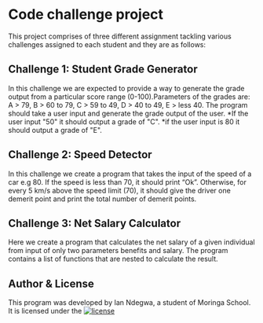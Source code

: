# Code challenge project

 This project comprises of three different assignment tackling various challenges assigned to each student and they are as follows:

## Challenge 1: Student Grade Generator

In this challenge we are expected to provide a way to generate the grade output from a particular score range (0-100).Parameters of the grades are: A > 79, B > 60 to 79, C > 59 to 49, D > 40 to 49, E > less 40.
The program should take a user input and generate the grade output of the user.
*If  the user input "50" it should output a grade of "C".
*if the user input is 80 it should output a grade of "E".

## Challenge 2: Speed Detector

In this challenge we create a program that takes the input of the speed of a car e.g 80. If the speed is less than 70, it should print “Ok”. Otherwise, for every 5 km/s above the speed limit (70), it should give the driver one demerit point and print the total number of demerit points.

## Challenge 3: Net Salary Calculator

Here we create a program that calculates the net salary of a given individual from input of only two parameters benefits and salary. The program contains a list of functions that are nested to calculate the result.

## Author & License

This program was developed by Ian Ndegwa, a student of Moringa School.
It is licensed under the [![license](https://img.shields.io/github/license/DAVFoundation/captain-n3m0.svg?style=flat-square)](https://github.com/DAVFoundation/captain-n3m0/blob/master/LICENSE)
